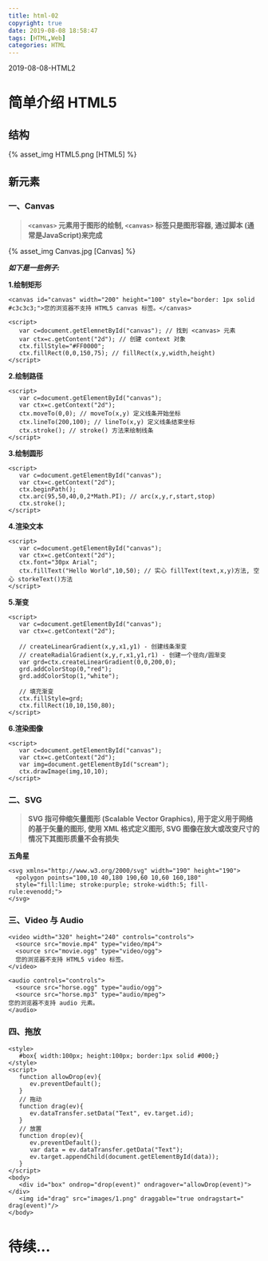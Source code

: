 ```yaml
---
title: html-02
copyright: true
date: 2019-08-08 18:58:47
tags: [HTML,Web]
categories: HTML
---
```

2019-08-08-HTML2
<!-- more -->

# 简单介绍 HTML5
## 结构
{% asset_img HTML5.png [HTML5] %}  

## 新元素
### 一、Canvas
> **`<canvas>` 元素用于图形的绘制, `<canvas>` 标签只是图形容器, 通过脚本 (通常是JavaScript)来完成**  

{% asset_img Canvas.jpg [Canvas] %}  

***如下是一些例子:***  

**1.绘制矩形**
```
<canvas id="canvas" width="200" height="100" style="border: 1px solid #c3c3c3;">您的浏览器不支持 HTML5 canvas 标签。</canvas>

<script>
   var c=document.getElemnetById("canvas"); // 找到 <canvas> 元素
   var ctx=c.getContent("2d"); // 创建 context 对象
   ctx.fillStyle="#FF0000"; 
   ctx.fillRect(0,0,150,75); // fillRect(x,y,width,height) 
</script>
```

**2.绘制路径**   
```
<script>
   var c=document.getElementById("canvas");
   var ctx=c.getContext("2d");
   ctx.moveTo(0,0); // moveTo(x,y) 定义线条开始坐标
   ctx.lineTo(200,100); // lineTo(x,y) 定义线条结束坐标
   ctx.stroke(); // stroke() 方法来绘制线条
</script>
```

**3.绘制圆形**  
```
<script>
   var c=document.getElementById("canvas");
   var ctx=c.getContext("2d");
   ctx.beginPath();
   ctx.arc(95,50,40,0,2*Math.PI); // arc(x,y,r,start,stop)
   ctx.stroke();
</script>
```

**4.渲染文本**  
```
<script>
   var c=document.getElementById("canvas");
   var ctx=c.getContext("2d");
   ctx.font="30px Arial";
   ctx.fillText("Hello World",10,50); // 实心 fillText(text,x,y)方法, 空心 storkeText()方法
</script>
```

**5.渐变**    
```
<script>
   var c=document.getElementById("canvas");
   var ctx=c.getContext("2d");
 
   // createLinearGradient(x,y,x1,y1) - 创建线条渐变
   // createRadialGradient(x,y,r,x1,y1,r1) - 创建一个径向/圆渐变
   var grd=ctx.createLinearGradient(0,0,200,0);
   grd.addColorStop(0,"red");
   grd.addColorStop(1,"white");
 
   // 填充渐变
   ctx.fillStyle=grd;
   ctx.fillRect(10,10,150,80);
</script>
```

**6.渲染图像**  
```
<script>
   var c=document.getElementById("canvas");
   var ctx=c.getContext("2d");
   var img=document.getElementById("scream");
   ctx.drawImage(img,10,10);
</script>
```

### 二、SVG
> **SVG 指可伸缩矢量图形 (Scalable Vector Graphics),  用于定义用于网络的基于矢量的图形, 使用 XML 格式定义图形, SVG 图像在放大或改变尺寸的情况下其图形质量不会有损失**  

**五角星**  
```
<svg xmlns="http://www.w3.org/2000/svg" width="190" height="190">
  <polygon points="100,10 40,180 190,60 10,60 160,180"
  style="fill:lime; stroke:purple; stroke-width:5; fill-rule:evenodd;">
</svg>
```

### 三、Video 与 Audio 
```
<video width="320" height="240" controls="controls">
  <source src="movie.mp4" type="video/mp4">
  <source src="movie.ogg" type="video/ogg">
  您的浏览器不支持 HTML5 video 标签。
</video>

<audio controls="controls">
  <source src="horse.ogg" type="audio/ogg">
  <source src="horse.mp3" type="audio/mpeg">
您的浏览器不支持 audio 元素。
</audio>
```

### 四、拖放
```
<style>
   #box{ width:100px; height:100px; border:1px solid #000;}
</style>
<script>
   function allowDrop(ev){
      ev.preventDefault();
   }
   // 拖动
   function drag(ev){
      ev.dataTransfer.setData("Text", ev.target.id);
   }
   // 放置
   function drop(ev){
      ev.preventDefault();
      var data = ev.dataTransfer.getData("Text");
      ev.target.appendChild(document.getElementById(data));
   }
</script>
<body>
   <div id="box" ondrop="drop(event)" ondragover="allowDrop(event)"></div>
   <img id="drag" src="images/1.png" draggable="true ondragstart=" drag(event)"/>
</body>
```

# 待续...










